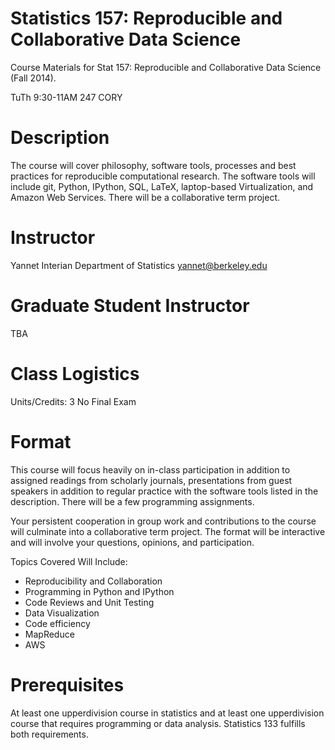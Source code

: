 Statistics 157: Reproducible and Collaborative Data Science
================

Course Materials for Stat 157: Reproducible and Collaborative Data Science (Fall 2014).


TuTh 9:30-11AM  247 CORY

# Description
The course will cover philosophy, software tools, processes and best practices for reproducible computational research. The software tools will include git, Python, IPython, SQL, LaTeX, laptop-based Virtualization, and Amazon Web Services. There will be a collaborative term project.

# Instructor
Yannet Interian
Department of Statistics
<yannet@berkeley.edu>

# Graduate Student Instructor
TBA

# Class Logistics
Units/Credits: 3
No Final Exam

# Format
This course will focus heavily on in-class participation in addition to assigned readings from scholarly journals, presentations from guest speakers in addition to regular practice with the software tools listed in the description. There will be a few programming assignments. 

Your persistent cooperation in group work and contributions to the course will culminate into a collaborative term project. The format will be interactive and will involve your questions, opinions, and participation.

Topics Covered Will Include:

* Reproducibility and Collaboration
* Programming in Python and IPython
* Code Reviews and Unit Testing
* Data Visualization
* Code efficiency
* MapReduce
* AWS

# Prerequisites
At least one upper­division course in statistics and at least one upper­division course that requires programming or data analysis. Statistics 133 fulfills both requirements.

